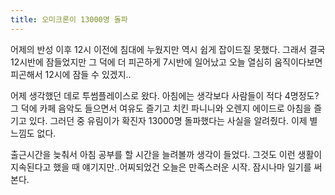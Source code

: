 ```yaml
---
title: 오미크론이 13000명 돌파
---
```


어제의 반성 이후 12시 이전에 침대에 누웠지만 역시 쉽게 잡이드질 못했다. 그래서 결국 12시반에 잠들었지만 그 덕에 더 피곤하게 7시반에 일어났고 오늘 열심히 움직이다보면 피곤해서 12시에 잠들 수 있겠지..

<!-- more -->

어제 생각했던 데로 투썸플레이스로 왔다. 아침에는 생각보다 사람들이 적다 4명정도? 그 덕에 카페 음악도 들으면서 여유도 즐기고 치킨 파니니와 오렌지 에이드로 아침을 즐기고 있다. 그러던 중 유림이가 확진자 13000명 돌파했다는 사실을 알려줬다. 이제 별 느낌도 없다.

출근시간을 늦춰서 아침 공부를 할 시간을 늘려볼까 생각이 들었다. 그것도 이런 생활이 지속된다고 했을 때 얘기지만..어찌되었건 오늘은 만족스러운 시작. 잠시나마 일기를 써본다.
